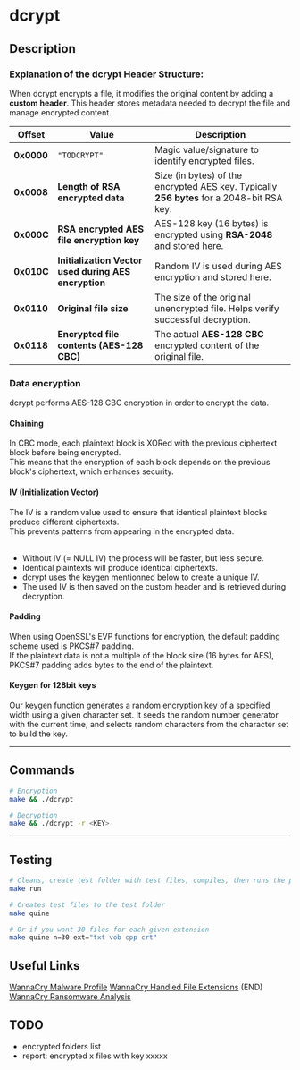 # **dcrypt**

## **Description**


### **Explanation of the dcrypt Header Structure:**

When dcrypt encrypts a file, it modifies the original content by adding a **custom header**. This header stores metadata needed to decrypt the file and manage encrypted content.

| **Offset**  | **Value**                              | **Description**                           |
|-------------|---------------------------------------|-------------------------------------------|
| **0x0000**  | `"TODCRYPT"`                           | Magic value/signature to identify encrypted files. |
| **0x0008**  | **Length of RSA encrypted data**       | Size (in bytes) of the encrypted AES key. Typically **256 bytes** for a 2048-bit RSA key. |
| **0x000C**  | **RSA encrypted AES file encryption key** | AES-128 key (16 bytes) is encrypted using **RSA-2048** and stored here. |
| **0x010C**  | **Initialization Vector used during AES encryption**     | Random IV is used during AES encryption and stored here. |
| **0x0110**  | **Original file size**                 | The size of the original unencrypted file. Helps verify successful decryption. |
| **0x0118**  | **Encrypted file contents (AES-128 CBC)** | The actual **AES-128 CBC** encrypted content of the original file.

### **Data encryption**
dcrypt performs AES-128 CBC encryption in order to encrypt the data.

#### **Chaining**
In CBC mode, each plaintext block is XORed with the previous ciphertext block before being encrypted.<br />
This means that the encryption of each block depends on the previous block's ciphertext, which enhances security.

#### **IV (Initialization Vector)**
The IV is a random value used to ensure that identical plaintext blocks produce different ciphertexts.<br />
This prevents patterns from appearing in the encrypted data.
<br /><br />
- Without IV (= NULL IV) the process will be faster, but less secure.
- Identical plaintexts will produce identical ciphertexts.
- dcrypt uses the keygen mentionned below to create a unique IV.
- The used IV is then saved on the custom header and is retrieved during decryption.

#### **Padding**

When using OpenSSL's EVP functions for encryption, the default padding scheme used is PKCS#7 padding.<br />
If the plaintext data is not a multiple of the block size (16 bytes for AES), PKCS#7 padding adds bytes to the end of the plaintext.

#### **Keygen for 128bit keys**
Our keygen function generates a random encryption key of a specified width using a given character set. It seeds the random number generator with the current time, and selects random characters from the character set to build the key.

---

## Commands

```sh
# Encryption
make && ./dcrypt

# Decryption
make && ./dcrypt -r <KEY>
```

---

## Testing

```sh
# Cleans, create test folder with test files, compiles, then runs the program
make run

# Creates test files to the test folder
make quine

# Or if you want 30 files for each given extension
make quine n=30 ext="txt vob cpp crt"
```


## Useful Links
[WannaCry Malware Profile](https://cloud.google.com/blog/topics/threat-intelligence/wannacry-malware-profile)
[WannaCry Handled File Extensions](https://gist.githubusercontent.com/xpn/facb5692980c14df272b16a4ee6a29d5/raw/57232fe6b3014c5562f878dd8aab74af3d74c24f/wannacry_file_extensions.txt)
(END)
[WannaCry Ransomware Analysis](https://www.secureworks.com/research/wcry-ransomware-analysis)

## TODO
- encrypted folders list
- report: encrypted x files with key xxxxx
